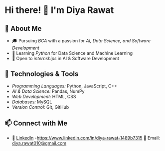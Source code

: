 # Hi there! 👋 I'm Diya Rawat

## 🚀 About Me
- 🎓 Pursuing *BCA* with a passion for *AI, Data Science, and Software Development*
- 🐍 Learning *Python* for Data Science and Machine Learning
- 🎯 Open to *internships* in AI & Software Development

## 🔧 Technologies & Tools
- *Programming Languages:* Python, JavaScript, C++
- *AI & Data Science:* Pandas, NumPy
- *Web Development:* HTML, CSS
- *Databases:* MySQL 
- *Version Control:* Git, GitHub


## 📫 Connect with Me
- 💼 [LinkedIn](#) -https://www.linkedin.com/in/diya-rawat-1489b7315
 📧 Email: diya.rawat010@gmail.com



